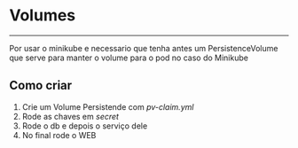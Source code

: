 # Volumes

---

Por usar o minikube e necessario que tenha antes um PersistenceVolume
que serve para manter o volume para o pod no caso do Minikube

## Como criar

1. Crie um Volume Persistende com _pv-claim.yml_
1. Rode as chaves em _secret_
1. Rode o db e depois o serviço dele
1. No final rode o WEB